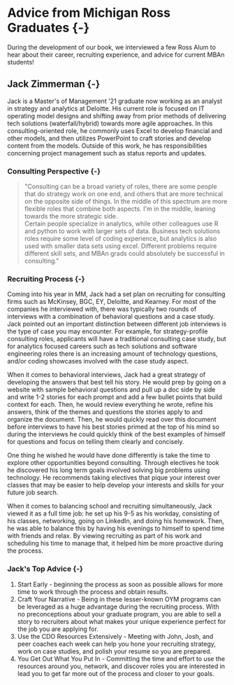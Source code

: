 # Advice from Michigan Ross Graduates {-}

During the development of our book, we interviewed a few Ross Alum to hear about their career, recruiting experience, and advice for current MBAn students!

## Jack Zimmerman {-}
Jack is a Master's of Management '21 graduate now working as an analyst in strategy and analytics at Deloitte. His current role is focused on IT operating model designs and shifting away from prior methods of delivering tech solutions (waterfall/hybrid) towards more agile approaches. In this consulting-oriented role, he commonly uses Excel to develop financial and other models, and then utilizes PowerPoint to craft stories and develop content from the models. Outside of this work, he has responsibilities concerning project management such as status reports and updates. 

### Consulting Perspective {-}
> "Consulting can be a broad variety of roles, there are some people that do strategy work on one end, and others that are more technical on the opposite side of things. In the middle of this spectrum are more flexible roles that combine both aspects. I'm in the middle, leaning towards the more strategic side.   
Certain people specialize in analytics, while other colleagues use R and python to work with larger sets of data. Business tech solutions roles require some level of coding experience, but analytics is also used with smaller data sets using excel. Different problems require different skill sets, and MBAn grads could absolutely be successful in consulting."

### Recruiting Process {-}
Coming into his year in MM, Jack had a set plan on recruiting for consulting firms such as McKinsey, BGC, EY, Deloitte, and Kearney. For most of the companies he interviewed with, there was typically two rounds of interviews with a combination of behavioral questions and a case study. Jack pointed out an important distinction between different job interviews is the type of case you may encounter. For example, for strategy-profile consulting roles, applicants will have a traditional consulting case study, but  for analytics focused careers such as tech solutions and software engineering roles there is an increasing amount of technology questions, and/or coding showcases involved with the case study aspect.  

When it comes to behavioral interviews, Jack had a great strategy of developing the answers that best tell his story. He would prep by going on a website with sample behavioral questions and pull up a doc side by side and write 1-2 stories for each prompt and add a few bullet points that build context for each. Then, he would review everything he wrote, refine his answers, think of the themes and questions the stories apply to and organize the document. Then, he would quickly read over this document before interviews to have his best stories primed at the top of his mind so during the interviews he could quickly think of the best examples of himself for questions and focus on telling them clearly and concisely.  

One thing he wished he would have done differently is take the time to explore other opportunities beyond consulting. Through electives he took he discovered his long term goals involved solving big problems using technology. He recommends taking electives that pique your interest over classes that may be easier to help develop your interests and skills for your future job search.  

When it comes to balancing school and recruiting simultaneously, Jack viewed it as a full time job: he set up his 9-5 as his workday, consisting of his classes, networking, going on LinkedIn, and doing his homework. Then, he was able to balance this by having his evenings to himself to spend time with friends and relax. By viewing recruiting as part of his work and scheduling his time to manage that, it helped him be more proactive during the process.

### Jack's Top Advice {-}
1. Start Early - beginning the process as soon as possible allows for more time to work through the process and obtain results.  
2. Craft Your Narrative - Being in these lesser-known OYM programs can be leveraged as a huge advantage during the recruiting process. With no preconceptions about your graduate program, you are able to sell a story to recruiters about what makes your unique experience perfect for the job you are applying for.  
3. Use the CDO Resources Extensively - Meeting with John, Josh, and peer coaches each week can help you hone your recruiting strategy, work on case studies, and polish your resume so you are prepared.  
4. You Get Out What You Put In - Committing the time and effort to use the resources around you, network, and discover roles you are interested in lead you to get far more out of the process and closer to your goals.  


